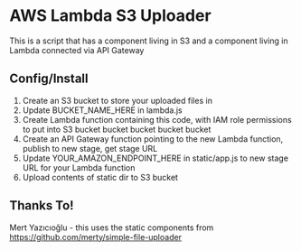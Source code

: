 # AWS Lambda S3 Uploader

This is a script that has a component living in S3 and a component living in Lambda connected via API Gateway

## Config/Install

1. Create an S3 bucket to store your uploaded files in
2. Update BUCKET_NAME_HERE in lambda.js
3. Create Lambda function containing this code, with IAM role permissions to put into S3 bucket bucket bucket bucket bucket
4. Create an API Gateway function pointing to the new Lambda function, publish to new stage, get stage URL
5. Update YOUR_AMAZON_ENDPOINT_HERE in static/app.js to new stage URL for your Lambda function
6. Upload contents of static dir to S3 bucket

## Thanks To!

Mert Yazıcıoğlu - this uses the static components from https://github.com/merty/simple-file-uploader
